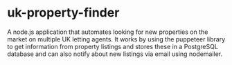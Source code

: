 # uk-property-finder
A node.js application that automates looking for new properties on the market on multiple UK letting agents. It works by using the puppeteer library to get information from property listings and stores these in a PostgreSQL database and can also notify about new listings via email using nodemailer.

